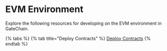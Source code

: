 # EVM Environment
Explore the following resources for developing on the EVM environment in GateChain.

{% tabs %}
{% tab title="Deploy Contracts" %}
[Deploy Contracts](../smart-contracts.md)
{% endtab %}

